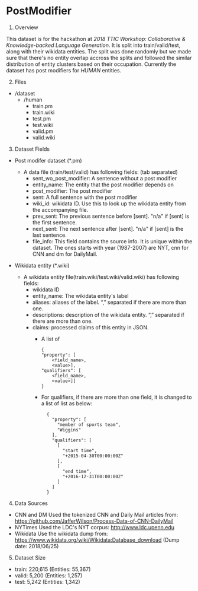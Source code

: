 # PostModifier

1. Overview

This dataset is for the hackathon at <em>2018 TTIC Workshop: Collaborative & Knowledge-backed Language Generation</em>. 
It is split into train/valid/test, along with their wikidata entities. The split was done randomly but we made sure that there's no entity overlap accross the splits and followed the similar distribution of entity clusters based on their occupation. 
Currently the dataset has post modifiers for <em>HUMAN</em> entities. 

2. Files
  - /dataset
    - /human         
      - train.pm
      - train.wiki
      - test.pm
      - test.wiki
      - valid.pm
      - valid.wiki


3. Dataset Fields
  - Post modifer dataset (*.pm)
    - A data file (train/test/valid) has following fields: (tab separated)
      - sent_wo_post_modifier: A sentence without a post modifier
      - entity_name: The entity that the post modifier depends on
      - post_modifier: The post modifier
      - sent: A full sentence with the post modifier
      - wiki_id: wikidata ID. Use this to look up the wikidata entity from the accompanying file.
      - prev_sent: The previous sentence before [sent]. "n/a" if [sent] is the first sentence.
      - next_sent: The next sentence after [sent]. "n/a" if [sent] is the last sentence.
      - file_info: This field contains the source info. It is unique within the dataset. 
                   The ones starts with year (1987-2007) are NYT, cnn for CNN and dm for DailyMail.


  - Wikidata entity (*.wiki)
    - A wikidata entity file(train.wiki/test.wiki/valid.wiki) has following fields:
      - wikidata ID
      - entity_name: The wikidata entity's label
      - aliases: aliases of the label. “,” separated if there are more than one. 
      - descriptions: description of the wikidata entity. “,” separated if there are more than one. 
      - claims: processed claims of this entity in JSON. 
        - A list of   
          ```
          {
          "property": [
              <field_name>,
              <value>],
          "qualifiers": [
              <field_name>,
              <value>]]
          }
          ```
              
        - For qualifiers, if there are more than one field, it is changed to a list of list as below:
            ```
              {
                "property": [
                  "member of sports team",
                  "Wiggins"
                ],
                "qualifiers": [
                  [
                    "start time",
                    "+2015-04-30T00:00:00Z"
                  ],
                  [
                    "end time",
                    "+2016-12-31T00:00:00Z"
                  ]
                ]
              }
            ```

4. Data Sources
  - CNN and DM
    Used the tokenized CNN and Daily Mail articles from: https://github.com/JafferWilson/Process-Data-of-CNN-DailyMail
  - NYTimes
    Used the LDC's NYT corpus: http://www.ldc.upenn.edu
  - Wikidata
    Use the wikidata dump from: https://www.wikidata.org/wiki/Wikidata:Database_download
    (Dump date: 2018/06/25)
    
5. Dataset Size
  * train: 220,615 (Entities: 55,367)
  * valid:   5,200 (Entities: 1,257)
  *  test:   5,242 (Entities: 1,342)

  
